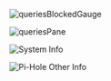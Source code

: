 
![queriesBlockedGauge](https://github.com/dubbadhar/piHoleLCDStat/blob/master/screenshots/7_1024x600/20200301_230840.jpg)

![queriesPane](https://github.com/dubbadhar/piHoleLCDStat/blob/master/screenshots/7_1024x600/20200301_230847.jpg)

![System Info](https://github.com/dubbadhar/piHoleLCDStat/blob/master/screenshots/7_1024x600/20200302_015608.jpg)

![Pi-Hole Other Info](https://github.com/dubbadhar/piHoleLCDStat/blob/master/screenshots/7_1024x600/20200301_230853.jpg)
